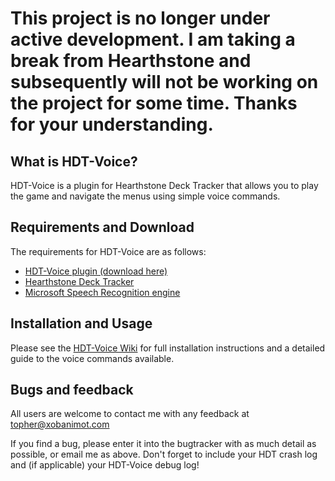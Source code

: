 # This project is no longer under active development. I am taking a break from Hearthstone and subsequently will not be working on the project for some time. Thanks for your understanding.

## What is HDT-Voice?
HDT-Voice is a plugin for Hearthstone Deck Tracker that allows you to play the game and navigate the menus using simple voice commands.

## Requirements and Download

The requirements for HDT-Voice are as follows:
- [HDT-Voice plugin (download here)](https://github.com/topher-au/HDT-Voice/releases/latest)
- [Hearthstone Deck Tracker](https://github.com/Epix37/Hearthstone-Deck-Tracker)
- [Microsoft Speech Recognition engine](https://www.google.com/?q=install+microsoft+speech+recognition)

## Installation and Usage

Please see the [HDT-Voice Wiki](https://github.com/topher-au/HDT-Voice/wiki) for full installation instructions and a detailed guide to the voice commands available.

## Bugs and feedback

All users are welcome to contact me with any feedback at topher@xobanimot.com

If you find a bug, please enter it into the bugtracker with as much detail as possible, or email me as above. Don't forget to include your HDT crash log and (if applicable) your HDT-Voice debug log!
